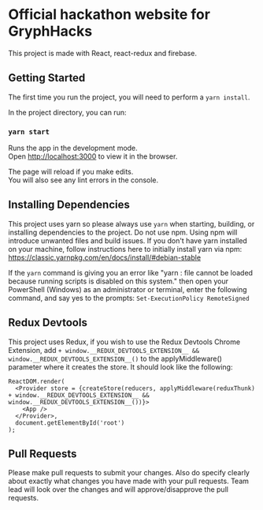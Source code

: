 # Official hackathon website for GryphHacks

This project is made with React, react-redux and firebase.

## Getting Started

The first time you run the project, you will need to perform a `yarn install`.

In the project directory, you can run:

### `yarn start`

Runs the app in the development mode.\
Open [http://localhost:3000](http://localhost:3000) to view it in the browser.

The page will reload if you make edits.\
You will also see any lint errors in the console.

## Installing Dependencies 
This project uses yarn so please always use `yarn` when starting, building, or installing dependencies to the project.  Do not use npm.  Using npm will introduce unwanted files and build issues. If you don't have yarn installed on your machine, follow instructions here to initially install yarn via npm: https://classic.yarnpkg.com/en/docs/install/#debian-stable

If the `yarn` command is giving you an error like "yarn : file cannot be loaded because running scripts is disabled on this system." then open your PowerShell (Windows) as an administrator or terminal, enter the following command, and say yes to the prompts: `Set-ExecutionPolicy RemoteSigned`


## Redux Devtools
This project uses Redux, if you wish to use the Redux Devtools Chrome Extension, add `+ window.__REDUX_DEVTOOLS_EXTENSION__ && window.__REDUX_DEVTOOLS_EXTENSION__()` to the applyMiddleware() parameter where it creates the store.  It should look like the following:

```
ReactDOM.render(
  <Provider store = {createStore(reducers, applyMiddleware(reduxThunk)  + window.__REDUX_DEVTOOLS_EXTENSION__ && window.__REDUX_DEVTOOLS_EXTENSION__())}>
    <App />
  </Provider>,
  document.getElementById('root')
);
```

## Pull Requests
Please make pull requests to submit your changes. Also do specify clearly about exactly what changes you have made with your pull requests. Team lead will look over the changes and will approve/disapprove the pull requests.
